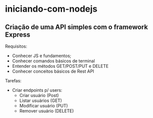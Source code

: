 # iniciando-com-nodejs
## Criação de uma API simples com o framework Express

Requisitos:
- Conhecer JS e fundamentos;
- Conhecer comandos básicos de terminal
- Entender os métodos GET/POST/PUT e DELETE
- Conhecer conceitos básicos de Rest API

Tarefas:
- Criar endpoints p/ users:
    - Criar usuário (Post)
    - Listar usuários (GET)
    - Modificar usuário (PUT)
    - Remover usuário (DELETE)

